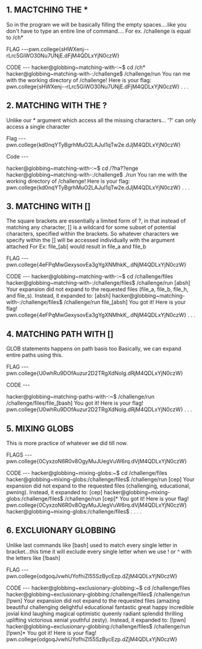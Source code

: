 ## 1. MACTCHING THE * 

So in the program we will be basically filling the empty spaces....like you don't have to type an entire line of command....
For ex. /challenge is equal to /ch*

FLAG ---pwn.college{sHWXenj--rLrc5GiWO30Nu7UNjE.dFjM4QDLxYjN0czW}

CODE ---
hacker@globbing~matching-with-:~$ cd /ch*
hacker@globbing~matching-with-:/challenge$ /challenge/run
You ran me with the working directory of /challenge! Here is your flag:
pwn.college{sHWXenj--rLrc5GiWO30Nu7UNjE.dFjM4QDLxYjN0czW}
.
.
.
## 2. MATCHING WITH THE ?

Unlike our * argument which access all the missing characters... '?' can only access a single character

Flag --- pwn.college{kd0nqYTyBgrhMuO2LAJuI1qTw2e.dJjM4QDLxYjN0czW}

Code ---

hacker@globbing~matching-with-:~$ cd /?ha??enge
hacker@globbing~matching-with-:/challenge$ ./run
You ran me with the working directory of /challenge! Here is your flag:
pwn.college{kd0nqYTyBgrhMuO2LAJuI1qTw2e.dJjM4QDLxYjN0czW}
.
.
.
## 3. MATCHING WITH []

 The square brackets are essentially a limited form of ?, in that instead of matching any character, [] is a wildcard for some subset of potential characters, specified within the brackets.
 So whatever characters we specify within the [] will be accessed individually with the argument attached 
 For Ex:
 file_[ab] would result in file_a and file_b

 FLAG --- pwn.college{4eFPqMwGexysovEa3gYgXNMhkK_.dNjM4QDLxYjN0czW}

CODE ---
hacker@globbing~matching-with-:~$ cd /challenge/files
hacker@globbing~matching-with-:/challenge/files$ /challenge/run [absh]
Your expansion did not expand to the requested files (file_a, file_b, file_h, 
and file_s). Instead, it expanded to:
[absh]
hacker@globbing~matching-with-:/challenge/files$ /challenge/run file_[absh]
You got it! Here is your flag!
pwn.college{4eFPqMwGexysovEa3gYgXNMhkK_.dNjM4QDLxYjN0czW}
.
.
.
## 4. MATCHING PATH WITH []

GLOB statements happens on path basis too
Basically, we can expand entire paths using this.

FLAG --- pwn.college{U0whRu9DOfAuzur2D2TRgXdNolg.dRjM4QDLxYjN0czW}

CODE ---

hacker@globbing~matching-paths-with-:~$ /challenge/run /challenge/files/file_[bash]
You got it! Here is your flag!
pwn.college{U0whRu9DOfAuzur2D2TRgXdNolg.dRjM4QDLxYjN0czW}
.
.
.
## 5. MIXING GLOBS

This is more practice of whatever we did till now.

FLAGS --- pwn.college{0CyxzoN6R0v8OgyMuJUegVuW6rq.dVjM4QDLxYjN0czW}

CODE ---
hacker@globbing~mixing-globs:~$ cd /challenge/files
hacker@globbing~mixing-globs:/challenge/files$ /challenge/run [cep]
Your expansion did not expand to the requested files (challenging, educational, 
pwning). Instead, it expanded to:
[cep]
hacker@globbing~mixing-globs:/challenge/files$ /challenge/run [cep]*
You got it! Here is your flag!
pwn.college{0CyxzoN6R0v8OgyMuJUegVuW6rq.dVjM4QDLxYjN0czW}
hacker@globbing~mixing-globs:/challenge/files$ 
.
.
.
.
## 6. EXCLUIONARY  GLOBBING 

Unlike last commands like [bash] used to match every single letter in bracket...this time it will exclude every single letter when we use ! or ^ with the letters like [!bash]

FLAG --- pwn.college{odgoqJvwhUYofhiZl55SzBycEzp.dZjM4QDLxYjN0czW}

CODE ---
hacker@globbing~exclusionary-globbing:~$ cd /challenge/files
hacker@globbing~exclusionary-globbing:/challenge/files$ /challenge/run [!pwn]
Your expansion did not expand to the requested files (amazing beautiful 
challenging delightful educational fantastic great happy incredible jovial kind 
laughing magical optimistic queenly radiant splendid thrilling uplifting 
victorious xenial youthful zesty).
Instead, it expanded to:
[!pwn]
hacker@globbing~exclusionary-globbing:/challenge/files$ /challenge/run [!pwn]*
You got it! Here is your flag!
pwn.college{odgoqJvwhUYofhiZl55SzBycEzp.dZjM4QDLxYjN0czW}

